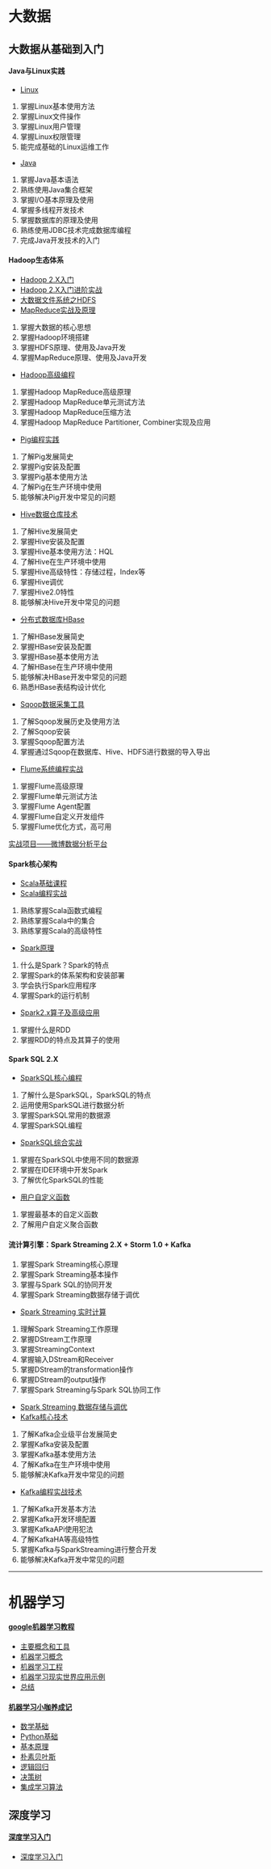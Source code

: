 # 大数据

## 大数据从基础到入门

#### Java与Linux实践
- [Linux](./大数据从基础到入门/Java与Linux实践/Linux.md)
1. 掌握Linux基本使用方法
2. 掌握Linux文件操作
3. 掌握Linux用户管理
4. 掌握Linux权限管理
5. 能完成基础的Linux运维工作
- [Java](./大数据从基础到入门/Java与Linux实践/Java.md)
1. 掌握Java基本语法
2. 熟练使用Java集合框架
3. 掌握I/O基本原理及使用
4. 掌握多线程开发技术
5. 掌握数据库的原理及使用
6. 熟练使用JDBC技术完成数据库编程
7. 完成Java开发技术的入门

#### Hadoop生态体系
- [Hadoop 2.X入门](./大数据从基础到入门/Hadoop生态体系/Hadoop2.X入门.md)
- [Hadoop 2.X入门进阶实战](./大数据从基础到入门/Hadoop生态体系/Hadoop2.X入门进阶实战.md)
- [大数据文件系统之HDFS](./大数据从基础到入门/Hadoop生态体系/大数据文件系统之HDFS.md)
- [MapReduce实战及原理](./大数据从基础到入门/Hadoop生态体系/MapReduce实战及原理.md)
1. 掌握大数据的核心思想
2. 掌握Hadoop环境搭建
3. 掌握HDFS原理、使用及Java开发
4. 掌握MapReduce原理、使用及Java开发
- [Hadoop高级编程](./大数据从基础到入门/Hadoop生态体系/Hadoop高级编程.md)
1. 掌握Hadoop MapReduce高级原理
2. 掌握Hadoop MapReduce单元测试方法
3. 掌握Hadoop MapReduce压缩方法
4. 掌握Hadoop MapReduce Partitioner, Combiner实现及应用
- [Pig编程实践](./大数据从基础到入门/Hadoop生态体系/Pig编程实践.md)
1. 了解Pig发展简史
2. 掌握Pig安装及配置
3. 掌握Pig基本使用方法
4. 了解Pig在生产环境中使用
5. 能够解决Pig开发中常见的问题
- [Hive数据仓库技术](./大数据从基础到入门/Hadoop生态体系/Hive数据仓库技术.md)
1. 了解Hive发展简史
2. 掌握Hive安装及配置
3. 掌握Hive基本使用方法：HQL
4. 了解Hive在生产环境中使用
5. 掌握Hive高级特性：存储过程，Index等
6. 掌握Hive调优
7. 掌握Hive2.0特性
8. 能够解决Hive开发中常见的问题
- [分布式数据库HBase](./大数据从基础到入门/Hadoop生态体系/分布式数据库HBase.md)
1. 了解HBase发展简史
2. 掌握HBase安装及配置
3. 掌握HBase基本使用方法
4. 了解HBase在生产环境中使用
5. 能够解决HBase开发中常见的问题
6. 熟悉HBase表结构设计优化
- [Sqoop数据采集工具](./大数据从基础到入门/Hadoop生态体系/Sqoop数据采集工具.md)
1. 了解Sqoop发展历史及使用方法
2. 了解Sqoop安装
3. 掌握Sqoop配置方法
4. 掌握通过Sqoop在数据库、Hive、HDFS进行数据的导入导出
- [Flume系统编程实战](./大数据从基础到入门/Hadoop生态体系/Flume系统编程实战.md)
1. 掌握Flume高级原理
2. 掌握Flume单元测试方法
3. 掌握Flume Agent配置
4. 掌握Flume自定义开发组件
5. 掌握Flume优化方式，高可用

[实战项目——微博数据分析平台](./大数据从基础到入门/实战项目/微博数据分析平台.md)

#### Spark核心架构
- [Scala基础课程](./大数据从基础到入门/Spark核心架构/Scala基础课程.md)
- [Scala编程实战](./大数据从基础到入门/Spark核心架构/Scala编程实战.md)
1. 熟练掌握Scala函数式编程
2. 熟练掌握Scala中的集合
3. 熟练掌握Scala的高级特性
- [Spark原理](./大数据从基础到入门/Spark核心架构/Spark原理.md)
1. 什么是Spark？Spark的特点
2. 掌握Spark的体系架构和安装部署
3. 学会执行Spark应用程序
4. 掌握Spark的运行机制
- [Spark2.x算子及高级应用](./大数据从基础到入门/Spark核心架构/Spark2.x算子及高级应用.md)
1. 掌握什么是RDD
2. 掌握RDD的特点及其算子的使用

#### Spark SQL 2.X
- [SparkSQL核心编程](./大数据从基础到入门/SparkSQL2.X/SparkSQL核心编程.md)
1. 了解什么是SparkSQL，SparkSQL的特点
2. 运用使用SparkSQL进行数据分析
3. 掌握SparkSQL常用的数据源
4. 掌握SparkSQL编程
- [SparkSQL综合实战](./大数据从基础到入门/SparkSQL2.X/SparkSQL综合实战.md)
1. 掌握在SparkSQL中使用不同的数据源
2. 掌握在IDE环境中开发Spark
3. 了解优化SparkSQL的性能
- [用户自定义函数](./大数据从基础到入门/SparkSQL2.X/用户自定义函数.md)
1. 掌握最基本的自定义函数
2. 了解用户自定义聚合函数

#### 流计算引擎：Spark Streaming 2.X + Storm 1.0 + Kafka
1. 掌握Spark Streaming核心原理
2. 掌握Spark Streaming基本操作
3. 掌握与Spark SQL的协同开发
4. 掌握Spark Streaming数据存储于调优
- [Spark Streaming 实时计算](./大数据从基础到入门/SparkStreaming2.X+Storm1.0+Kafka/SparkStreaming实时计算.md)
1. 理解Spark Streaming工作原理
2. 掌握DStream工作原理
3. 掌握StreamingContext
4. 掌握输入DStream和Receiver
5. 掌握DStream的transformation操作
6. 掌握DStream的output操作
7. 掌握Spark Streaming与Spark SQL协同工作
- [Spark Streaming 数据存储与调优](./大数据从基础到入门/SparkStreaming2.X+Storm1.0+Kafka/SparkStreaming数据存储与调优.md)
- [Kafka核心技术](./大数据从基础到入门/SparkStreaming2.X+Storm1.0+Kafka/Kafka核心技术.md)
1. 了解Kafka企业级平台发展简史
2. 掌握Kafka安装及配置
3. 掌握Kafka基本使用方法
4. 了解Kafka在生产环境中使用
5. 能够解决Kafka开发中常见的问题
- [Kafka编程实战技术](./大数据从基础到入门/SparkStreaming2.X+Storm1.0+Kafka/Kafka编程实战技术.md)
1. 了解Kafka开发基本方法
2. 掌握Kafka开发环境配置
3. 掌握KafkaAPi使用犯法
4. 了解KafkaHA等高级特性
5. 掌握Kafka与SparkStreaming进行整合开发
6. 能够解决Kafka开发中常见的问题

----------

# 机器学习

#### [google机器学习教程](https://developers.google.cn/machine-learning/crash-course)
- [主要概念和工具](./机器学习/google/主要概念和工具.md)
- [机器学习概念](./机器学习/google/机器学习概念.md)
- [机器学习工程](./机器学习/google/机器学习工程.md)
- [机器学习现实世界应用示例](./机器学习/google/机器学习现实世界应用示例.md)
- [总结](./机器学习/google/总结.md)

#### [机器学习小咖养成记](https://edu.csdn.net/huiyiCourse/series_detail/108)
- [数学基础](./机器学习/机器学习小咖养成记/数学基础.md)
- [Python基础](./机器学习/机器学习小咖养成记/Python基础.md)
- [基本原理](./机器学习/机器学习小咖养成记/基本原理.md)
- [朴素贝叶斯](./机器学习/机器学习小咖养成记/朴素贝叶斯.md)
- [逻辑回归](./机器学习/机器学习小咖养成记/逻辑回归.md)
- [决策树](./机器学习/机器学习小咖养成记/决策树.md)
- [集成学习算法](./机器学习/机器学习小咖养成记/集成学习算法.md)

## 深度学习

#### [深度学习入门](https://edu.csdn.net/course/detail/5444)
- [深度学习入门](./深度学习/深度学习入门.md)